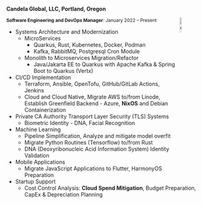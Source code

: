 <p style="font-size: 1em; font-weight: bold;">Candela Global, LLC, Portland, Oregon</p>
<img src="images/candela_logo.png" alt="candela_logo" style="width:10%; float: right;">
<p style="font-size: 0.85em;"><b>Software Engineering and DevOps Manager</b>: January 2022 – Present</p>
<p style="font-size: 0.75em;">

- Systems Architecture and Modernization
  - MicroServices
    - Quarkus, Rust, Kubernetes, Docker, Podman
    - Kafka, RabbitMQ, Postgresql Cron Module
  - Monolith to Microservices Migration/Refactor
    - Java/Jakarta EE to Quarkus with Apache Kafka & Spring Boot to Quarkus (Vertx)
- CI/CD Implementation
  - Terraform, Ansible, OpenTofu, GitHub/GitLab Actions, Jenkins
  - Cloud and Cloud Native, Migrate AWS to/from Linode, Establish Greenfield Backend - Azure, **NixOS** and Debian Containerization
- Private CA Authority Transport Layer Security (TLS) Systems
  - Biometric Identity - DNA, Facial Recognition
- Machine Learning
  - Pipeline Simplification, Analyze and mitigate model overfit
  - Migrate Python Routines (Tensorflow) to/from Rust
  - DNA (Deoxyribonucleic Acid Information System) Identity Validation
- Mobile Applications
  - Migrate JavaScript Applications to Flutter, HarmonyOS Preparation
- Startup Support
  - Cost Control Analysis: **Cloud Spend Mitigation**, Budget Preparation, CapEx & Depreciation Planning

</p>
